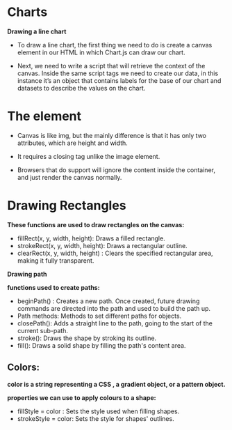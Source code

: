 # Charts  


**Drawing a line chart**  

* To draw a line chart, the first thing we need to do is create a canvas element in our HTML in which Chart.js can draw our chart. 

* Next, we need to write a script that will retrieve the context of the canvas.
Inside the same script tags we need to create our data, in this instance it’s an object that contains labels for the base of our chart and datasets to describe the values on the chart.

# The <canvas> element

* Canvas is like img, but the mainly difference is that it has only two attributes, which are height and width.
* It requires a closing tag unlike the image element.

* Browsers that do support <canvas> will ignore the content inside the container, and just render the canvas normally.


# Drawing Rectangles

**These functions are used to draw rectangles on the canvas:**
* fillRect(x, y, width, height): Draws a filled rectangle.
* strokeRect(x, y, width, height): Draws a rectangular outline.
* clearRect(x, y, width, height) : Clears the specified rectangular area, making it fully transparent.


**Drawing path**

**functions used to create paths:**

* beginPath() : Creates a new path. Once created, future drawing commands are directed into the path and used to build the path up.
* Path methods: Methods to set different paths for objects.
* closePath(): Adds a straight line to the path, going to the start of the current sub-path.
* stroke(): Draws the shape by stroking its outline.
* fill(): Draws a solid shape by filling the path's content area.

## Colors:


**color is a string representing a CSS <color>, a gradient object, or a pattern object.**

**properties we can use to apply colours to a shape:**

* fillStyle = color : Sets the style used when filling shapes.
* strokeStyle = color: Sets the style for shapes' outlines.
